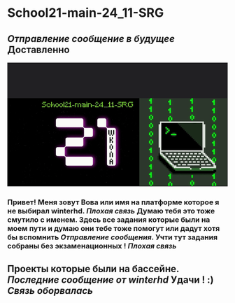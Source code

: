 # School21-main-24_11-SRG
## *Отправление сообщение в будущее* **Доставленно**
![](https://github.com/vovakubarik/school21-main-24_11-SRG/blob/main/coding21/coding21.gif)
### Привет! Меня зовут Вова или имя на платформе которое я не выбирал winterhd. *Плохая связь* Думаю тебя это тоже смутило с именем. Здесь все задания которые были на моем пути и думаю они тебе тоже помогут или дадут хотя бы вспомнить *Отправление сообщения*. Учти тут задания собраны без экзаменационных ! *Плохая связь*
## Проекты которые были на бассейне. *Последние сообщение от winterhd* Удачи ! :) *Связь оборвалась*
